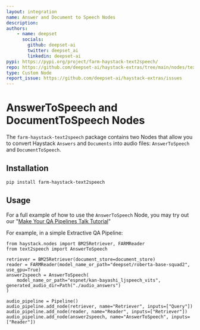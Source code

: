 ```yaml
---
layout: integration
name: Answer and Document to Speech Nodes
description: 
authors:
    - name: deepset
      socials:
        github: deepset-ai
        twitter: deepset_ai
        linkedin: deepset-ai
pypi: https://pypi.org/project/farm-haystack-text2speech/
repo: https://github.com/deepset-ai/haystack-extras/tree/main/nodes/text2speech
type: Custom Node
report_issue: https://github.com/deepset-ai/haystack-extras/issues
---
```


# AnswerToSpeech and DocumentToSpeech Nodes

The `farm-haystack-text2speech` package contains two Nodes that allow you to convert Haystack `Answers` and `Documents` into audio files: `AnswerToSpeech` and `DocumentToSpeech`.

## Installation

`pip install farm-haystack-text2speech`

## Usage

For a full example of how to use the `AnswerToSpeech` Node, you may try out our "[Make Your QA Pipelines Talk Tutorial](https://haystack.deepset.ai/tutorials/17_audio)"

For example, in a simple Extractive QA Pipeline:

```
from haystack.nodes import BM25Retriever, FARMReader
from text2speech import AnswerToSpeech

retriever = BM25Retriever(document_store=document_store)
reader = FARMReader(model_name_or_path="deepset/roberta-base-squad2", use_gpu=True)
answer2speech = AnswerToSpeech(
    model_name_or_path="espnet/kan-bayashi_ljspeech_vits", generated_audio_dir=Path("./audio_answers")
)

audio_pipeline = Pipeline()
audio_pipeline.add_node(retriever, name="Retriever", inputs=["Query"])
audio_pipeline.add_node(reader, name="Reader", inputs=["Retriever"])
audio_pipeline.add_node(answer2speech, name="AnswerToSpeech", inputs=["Reader"])
```